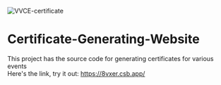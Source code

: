 ![VVCE-certificate](https://user-images.githubusercontent.com/55314442/131238932-84a8a2d3-51a7-4228-b7de-d40a7d7494c9.png)
# Certificate-Generating-Website
This project has the source code for generating certificates for various events <br>
Here's the link, try it out:
https://8vxer.csb.app/
